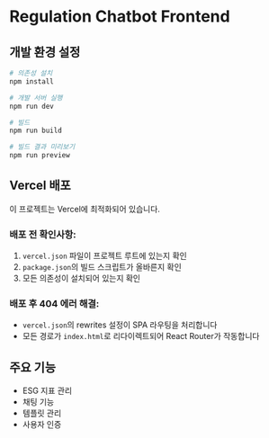 # Regulation Chatbot Frontend

## 개발 환경 설정

```bash
# 의존성 설치
npm install

# 개발 서버 실행
npm run dev

# 빌드
npm run build

# 빌드 결과 미리보기
npm run preview
```

## Vercel 배포

이 프로젝트는 Vercel에 최적화되어 있습니다.

### 배포 전 확인사항:
1. `vercel.json` 파일이 프로젝트 루트에 있는지 확인
2. `package.json`의 빌드 스크립트가 올바른지 확인
3. 모든 의존성이 설치되어 있는지 확인

### 배포 후 404 에러 해결:
- `vercel.json`의 rewrites 설정이 SPA 라우팅을 처리합니다
- 모든 경로가 `index.html`로 리다이렉트되어 React Router가 작동합니다

## 주요 기능
- ESG 지표 관리
- 채팅 기능
- 템플릿 관리
- 사용자 인증
